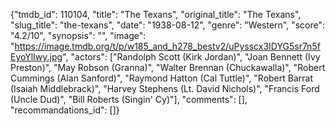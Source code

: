 {"tmdb_id": 110104, "title": "The Texans", "original_title": "The Texans", "slug_title": "the-texans", "date": "1938-08-12", "genre": "Western", "score": "4.2/10", "synopsis": "", "image": "https://image.tmdb.org/t/p/w185_and_h278_bestv2/uPysscx3IDYG5sr7n5fEyoYlIwy.jpg", "actors": ["Randolph Scott (Kirk Jordan)", "Joan Bennett (Ivy Preston)", "May Robson (Granna)", "Walter Brennan (Chuckawalla)", "Robert Cummings (Alan Sanford)", "Raymond Hatton (Cal Tuttle)", "Robert Barrat (Isaiah Middlebrack)", "Harvey Stephens (Lt. David Nichols)", "Francis Ford (Uncle Dud)", "Bill Roberts (Singin' Cy)"], "comments": [], "recommandations_id": []}